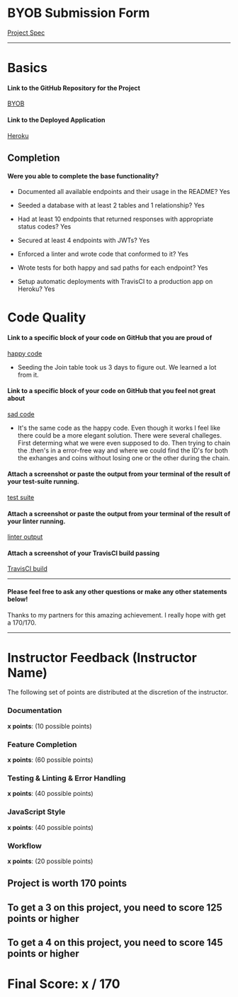# BYOB Submission Form

[Project Spec](http://frontend.turing.io/projects/build-your-own-backend.html)

---

# Basics

#### Link to the GitHub Repository for the Project

[BYOB](https://github.com/hmmChase/byob)

#### Link to the Deployed Application

[Heroku](https://by0b.herokuapp.com/)

## Completion

#### Were you able to complete the base functionality?

- Documented all available endpoints and their usage in the README?
  Yes

- Seeded a database with at least 2 tables and 1 relationship?
  Yes

- Had at least 10 endpoints that returned responses with appropriate status codes?
  Yes

- Secured at least 4 endpoints with JWTs?
  Yes

- Enforced a linter and wrote code that conformed to it?
  Yes

- Wrote tests for both happy and sad paths for each endpoint?
  Yes

- Setup automatic deployments with TravisCI to a production app on Heroku?
  Yes

# Code Quality

#### Link to a specific block of your code on GitHub that you are proud of

[happy code](https://github.com/hmmChase/byob/blob/master/db/seeds/dev/joins.js)

- Seeding the Join table took us 3 days to figure out. We learned a lot from it.

#### Link to a specific block of your code on GitHub that you feel not great about

[sad code](https://github.com/hmmChase/byob/blob/master/db/seeds/dev/joins.js)

- It's the same code as the happy code. Even though it works I feel like there could be a more elegant solution. There were several challeges. First determing what we were even supposed to do. Then trying to chain the .then's in a error-free way and where we could find the ID's for both the exhanges and coins without losing one or the other during the chain.

#### Attach a screenshot or paste the output from your terminal of the result of your test-suite running.

[test suite](https://raw.githubusercontent.com/hmmChase/byob/master/public/assets/tests.png)

#### Attach a screenshot or paste the output from your terminal of the result of your linter running.

[linter output](https://raw.githubusercontent.com/hmmChase/byob/master/public/assets/lint.png)

#### Attach a screenshot of your TravisCI build passing

[TravisCI build](https://raw.githubusercontent.com/hmmChase/byob/master/public/assets/travis.png)

---

#### Please feel free to ask any other questions or make any other statements below!

Thanks to my partners for this amazing achievement.  I really hope with get a 170/170.

---

# Instructor Feedback (Instructor Name)

The following set of points are distributed at the discretion of the instructor.

### Documentation

**x points**: (10 possible points)

### Feature Completion

**x points**: (60 possible points)

### Testing & Linting & Error Handling

**x points**: (40 possible points)

### JavaScript Style

**x points**: (40 possible points)

### Workflow

**x points**: (20 possible points)

## Project is worth 170 points

## To get a 3 on this project, you need to score 125 points or higher

## To get a 4 on this project, you need to score 145 points or higher

# Final Score: x / 170
